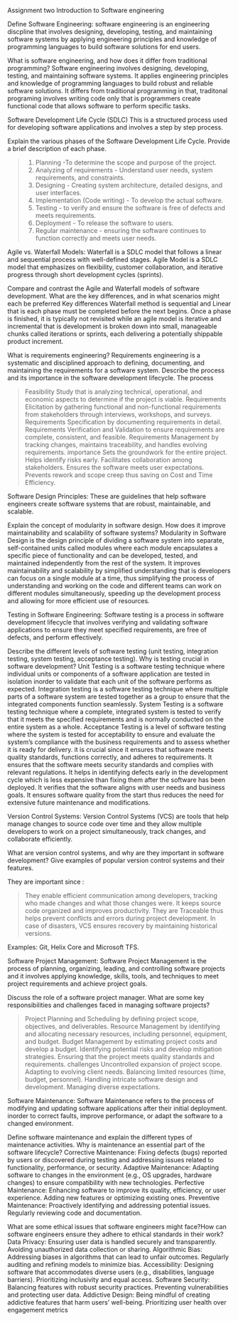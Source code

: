 Assignment two  Introduction to Software engineering 

Define Software Engineering:
software engineering is an engineering discpline that involves designing, developing, testing, and maintaining software systems by applying engineering principles and knowledge of programming languages to build software solutions for end users.

What is software engineering, and how does it differ from traditional programming?
Software engineering involves designing, developing, testing, and maintaining software systems. It applies engineering principles and knowledge of programming languages to build robust and reliable software solutions.
It differs from traditional programming in that, traditonal programing involves writing code only that  is programmers create functional code that allows software to perform specific tasks.

Software Development Life Cycle (SDLC)
This is a structured process used for developing software applications and involves a step by step process.

Explain the various phases of the Software Development Life Cycle. Provide a brief description of each phase.
>1. Planning -To determine the scope and purpose of the project.
>2. Analyzing of requirements - Understand user needs, system requirements, and constraints.
>3. Designing - Creating system architecture, detailed designs, and user interfaces.
>4. Implementation (Code writing) -  To develop the actual software.
>5. Testing - to verify and ensure the software is free of defects and meets requirements.
>6. Deployment - To release the software to users.
>7. Regular maintenance - ensuring the software continues to function correctly and meets user needs.

Agile vs. Waterfall Models:
Waterfall is a SDLC model that follows a linear and sequential process with well-defined stages.
Agile Model is a SDLC model that emphasizes on flexibility, customer collaboration, and iterative progress through
 short development cycles (sprints).

Compare and contrast the Agile and Waterfall models of software development. What are the key differences, 
and in what scenarios might each be preferred
Key differences
Waterfall method is sequential and Linear that is each phase must be completed before the next begins. Once a phase 
is finished, it is typically not revisited while an agile model is iterative and incremental that is development
 is broken down into small, manageable chunks called iterations or sprints, each delivering a potentially
shippable product increment.

What is requirements engineering? 
Requirements engineering is a systematic and disciplined approach to defining, documenting, and maintaining the 
requirements for a software system.
Describe the process and its importance in the software development lifecycle.
The process
>Feasibility Study that is analyzing technical, operational, and economic aspects to determine if the project is viable.
>Requirements Elicitation by gathering functional and non-functional requirements from stakeholders through interviews, 
workshops, and surveys.
>Requirements Specification by documenting requirements in detail.
>Requirements Verification and Validation to ensure requirements are complete, consistent, and feasible.
>Requirements Management by tracking changes, maintains traceability, and handles evolving requirements.
importance
Sets the groundwork for the entire project.
Helps identify risks early.
Facilitates collaboration among stakeholders.
Ensures the software meets user expectations.
Prevents rework and scope creep thus saving on Cost and Time Efficiency.

Software Design Principles:
These are guidelines that help software engineers create software systems that are robust, maintainable, and scalable.

Explain the concept of modularity in software design. How does it improve maintainability and scalability of software
 systems?
 Modularity in Software Design is the design principle of dividing a software system into separate, self-contained units 
 called modules where each module encapsulates a specific piece of functionality and can be developed,
 tested, and maintained independently from the rest of the system.
 It improves maintainability and scalability by simplified understanding that is developers can focus on a single 
 module at a time, thus simplifying the process of understanding and working on the code and different teams can work 
 on different modules simultaneously, speeding up the development process and allowing for more efficient use of resources.

 Testing in Software Engineering:
 Software testing is a process in software development lifecycle that involves verifying and validating software applications 
  to ensure they meet specified requirements, are free of defects, and perform effectively.

  Describe the different levels of software testing (unit testing, integration testing, system testing, acceptance 
  testing). Why is testing crucial in software development?
Unit Testing is a software testing technique where individual units or components of a software application are tested
   in isolation inorder to validate that each unit of the software performs as expected.
Integration testing is a software testing technique where multiple parts of a software system are tested together as a
    group to ensure that the integrated components function seamlessly.
System Testing is a software testing technique where a complete, integrated system is tested to verify that it meets
  the specified requirements and is normally conducted on the entire system as a whole.
Acceptance Testing is a level of software testing where the system is tested for acceptability to ensure and evaluate
 the system’s compliance with the business requirements and to assess whether it is ready for delivery. 
it is crucial since it ensures that software meets quality standards, functions correctly, and adheres to requirements.
It ensures that the software meets security standards and complies with relevant regulations.
It helps in identifying defects early in the development cycle which is less expensive than
 fixing them after the software has been deployed.
 It verifies that the software aligns with user needs and business goals.
 It ensures software quality from the start thus reduces the need for extensive future maintenance and modifications.

 Version Control Systems:
 Version Control Systems (VCS) are tools that help manage changes to source code over time and they allow multiple 
 developers to work on a project simultaneously, track changes, and collaborate efficiently. 

 What are version control systems, and why are they important in software development? 
 Give examples of popular version control systems and their features.

 They are important since :
 >They enable efficient communication among developers, tracking who made changes and what those changes were.
 >It keeps source code organized and improves productivity.
 >They are Traceable thus helps prevent conflicts and errors during project development.
 >In case of disasters, VCS ensures recovery by maintaining historical versions.

 Examples:
 Git, Helix Core and Microsoft TFS.

 Software Project Management:
 Software Project Management is the process of planning, organizing, leading, and controlling software projects and it 
 involves applying knowledge, skills, tools, and techniques to meet project requirements and achieve project goals.
 
 Discuss the role of a software project manager. What are some key responsibilities and challenges 
 faced in managing software projects?
 >Project Planning and Scheduling by defining project scope, objectives, and deliverables.
 >Resource Management by identifying and allocating necessary resources, including personnel, equipment, and budget.
 >Budget Management by estimating project costs and develop a budget.
 >Identifying potential risks and develop mitigation strategies.
 >Ensuring that the project meets quality standards and requirements.
challenges
>Uncontrolled expansion of project scope.
>Adapting to evolving client needs.
>Balancing limited resources (time, budget, personnel).
>Handling intricate software design and development.
>Managing diverse expectations.

Software Maintenance:
Software Maintenance refers to the process of modifying and updating software applications after their initial deployment. 
inorder to correct faults, improve performance, or adapt the software to a changed environment.

Define software maintenance and explain the different types of maintenance activities. 
Why is maintenance an essential part of the software lifecycle?
Corrective Maintenance:
Fixing defects (bugs) reported by users or discovered during testing and addressing issues related 
to functionality, performance, or security.
Adaptive Maintenance:
Adapting software to changes in the environment (e.g., OS upgrades, hardware changes) to ensure compatibility 
with new technologies.
Perfective Maintenance:
Enhancing software to improve its quality, efficiency, or user experience.
Adding new features or optimizing existing ones.
Preventive Maintenance:
Proactively identifying and addressing potential issues.
Regularly reviewing code and documentation.

What are some ethical issues that software engineers might face?How can software engineers ensure they 
 adhere to ethical standards in their work?
 Data Privacy:
Ensuring user data is handled securely and transparently.
Avoiding unauthorized data collection or sharing.
Algorithmic Bias:
Addressing biases in algorithms that can lead to unfair outcomes.
Regularly auditing and refining models to minimize bias.
Accessibility:
Designing software that accommodates diverse users (e.g., disabilities, language barriers).
Prioritizing inclusivity and equal access.
Software Security:
Balancing features with robust security practices.
Preventing vulnerabilities and protecting user data.
Addictive Design:
Being mindful of creating addictive features that harm users’ well-being.
Prioritizing user health over engagement metrics